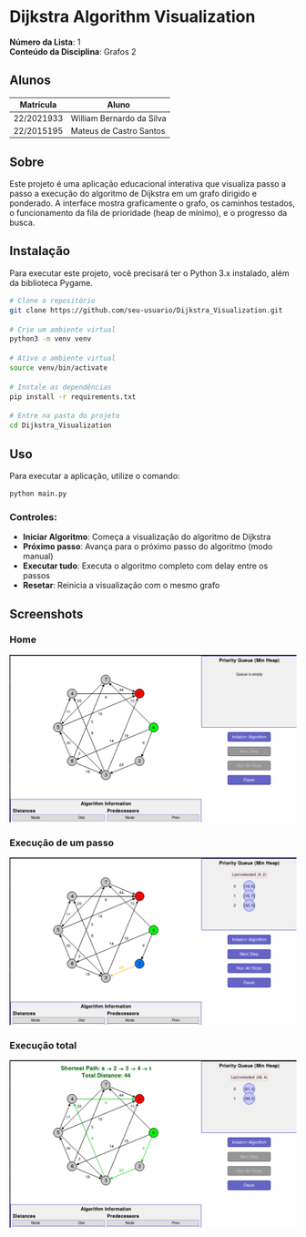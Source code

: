 # Dijkstra Algorithm Visualization

**Número da Lista**: 1  
**Conteúdo da Disciplina**: Grafos 2  

## Alunos
|Matrícula | Aluno |
| -- | -- |
| 22/2021933  |  William Bernardo da Silva |
| 22/2015195  |  Mateus de Castro Santos |

## Sobre 
Este projeto é uma aplicação educacional interativa que visualiza passo a passo a execução do algoritmo de Dijkstra em um grafo dirigido e ponderado. A interface mostra graficamente o grafo, os caminhos testados, o funcionamento da fila de prioridade (heap de mínimo), e o progresso da busca.

## Instalação 
Para executar este projeto, você precisará ter o Python 3.x instalado, além da biblioteca Pygame.

```bash
# Clone o repositório
git clone https://github.com/seu-usuario/Dijkstra_Visualization.git

# Crie um ambiente virtual
python3 -m venv venv

# Ative o ambiente virtual
source venv/bin/activate

# Instale as dependências
pip install -r requirements.txt

# Entre na pasta do projeto
cd Dijkstra_Visualization
```

## Uso 
Para executar a aplicação, utilize o comando:

```bash
python main.py
```

### Controles:
- **Iniciar Algoritmo**: Começa a visualização do algoritmo de Dijkstra
- **Próximo passo**: Avança para o próximo passo do algoritmo (modo manual)
- **Executar tudo**: Executa o algoritmo completo com delay entre os passos
- **Resetar**: Reinicia a visualização com o mesmo grafo

## Screenshots

### Home
![Home](./img/home.png)

### Execução de um passo
![passo](./img/passo.png)

### Execução total
![exec](./img/exec.png)